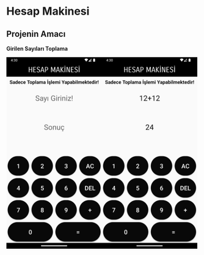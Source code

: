 # Hesap Makinesi

## Projenin Amacı 
**Girilen Sayıları Toplama**

<div style="display: flex;">
    <img src="https://github.com/ByStag/Hesap-Makinesi/blob/main/HesapMakinesi/resim/Screenshot_1707669011.png" width="250">
    <img src="https://github.com/ByStag/Hesap-Makinesi/blob/main/HesapMakinesi/resim/Screenshot_1707669018.png" width="250">
</div>
